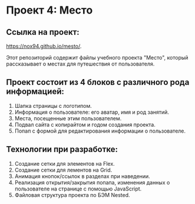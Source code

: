 # Проект 4: Место

## Ссылка на проект:
 https://nox94.github.io/mesto/.

Этот репозиторий содержит файлы учебного проекта
"Место", который рассказывает
о местах для путешествия от пользователя.

## Проект состоит из 4 блоков с различного рода информацией:
1. Шапка страницы с логотипом.
2. Информация о пользователе: его аватар, имя и род занятий.
3. Места, посещенные этим пользователем.
4. Подвал сайта с копирайтом и годом создания проекта.
5. Попап с формой для редактирования информации о пользователе.

## Технологии при разработке:
1. Создание сетки для элементов на Flex.
2. Создание сетки для лементов на Grid.
2. Анимация кнопок/ссылок в разделах при наведении.
3. Реализация открытия/закрытия попапа, изменения данных о пользователе на странице с помощью JavaScript.
4. Файловая структура проекта по БЭМ Nested.
